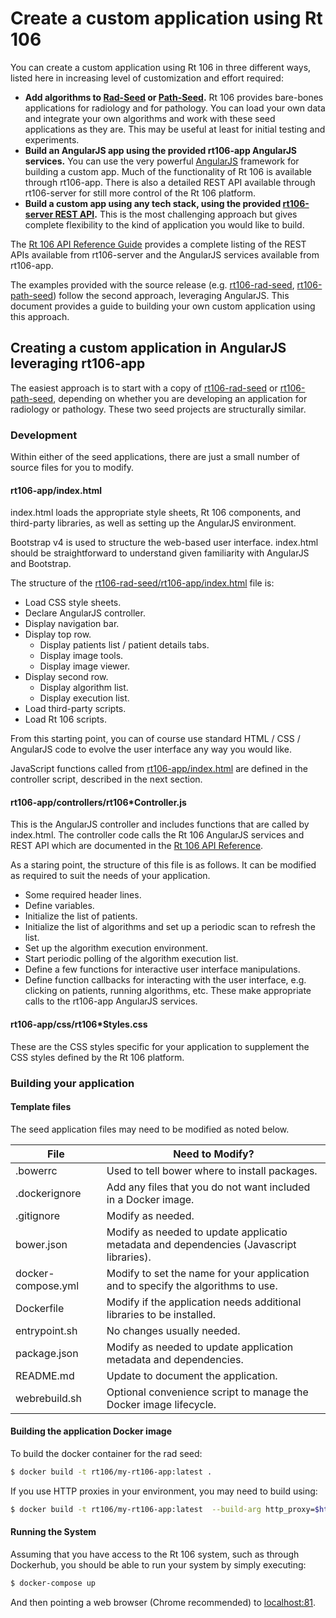 # Create a custom application using Rt 106

You can create a custom application using Rt 106 in three different ways, listed here in increasing level of customization and effort required:
* __Add algorithms to [Rad-Seed](https://github.com/rt106/rt106-rad-seed) or [Path-Seed](https://github.com/rt106/rt106-path-seed).__  Rt 106 provides bare-bones applications for radiology and for pathology.  You can load your own data and integrate your own algorithms and work with these seed applications as they are.  This may be useful at least for initial testing and experiments.  
* __Build an AngularJS app using the provided rt106-app AngularJS services.__  You can use the very powerful [AngularJS](https://angularjs.org/) framework for building a custom app.  Much of the functionality of Rt 106 is available through rt106-app.  There is also a detailed REST API available through rt106-server for still more control of the Rt 106 platform.
* __Build a custom app using any tech stack, using the provided [rt106-server REST API](REFERENCE.md).__  This is the most challenging approach but gives complete flexibility to the kind of application you would like to build.

The [Rt 106 API Reference Guide](REFERENCE.md) provides a complete listing of the REST APIs available from rt106-server and the AngularJS services available from rt106-app.

The examples provided with the source release (e.g. [rt106-rad-seed](https://github.com/rt106/rt106-rad-seed), [rt106-path-seed](https://github.com/rt106/rt106-path-seed)) follow the second approach, leveraging AngularJS.  This document provides a guide to building your own custom application using this approach.


## Creating a custom application in AngularJS leveraging rt106-app

The easiest approach is to start with a copy of [rt106-rad-seed](https://github.com/rt106/rt106-rad-seed) or [rt106-path-seed](https://github.com/rt106/rt106-path-seed), depending on whether you are developing an application for radiology or pathology.  These two seed projects are structurally similar.

### Development
Within either of the seed applications, there are just a small number of source files for you to modify.

#### rt106-app/index.html

index.html loads the appropriate style sheets, Rt 106 components, and third-party libraries, as well as setting up the AngularJS environment.

Bootstrap v4 is used to structure the web-based user interface.  index.html should be straightforward to understand given familiarity with AngularJS and Bootstrap.

The structure of the [rt106-rad-seed/rt106-app/index.html](https://github.com/rt106/rt106-rad-seed/blob/master/rt106-app/index.html) file is:
* Load CSS style sheets.
* Declare AngularJS controller.
* Display navigation bar.
* Display top row.
  * Display patients list / patient details tabs.
  * Display image tools.
  * Display image viewer.
* Display second row.
  * Display algorithm list.
  * Display execution list.
* Load third-party scripts.
* Load Rt 106 scripts.

From this starting point, you can of course use standard HTML / CSS / AngularJS code to evolve the user interface any way you would like.

JavaScript functions called from [rt106-app/index.html](https://github.com/rt106/rt106-rad-seed/blob/master/rt106-app/index.html)  are defined in the controller script, described in the next section.

#### rt106-app/controllers/rt106*Controller.js

This is the AngularJS controller and includes functions that are called by index.html.  The controller code calls the Rt 106 AngularJS services and REST API which are documented in the [Rt 106 API Reference](REFERENCE.md).

As a staring point, the structure of this file is as follows.  It can be modified as required to suit the needs of your application.
* Some required header lines.
* Define variables.
* Initialize the list of patients.
* Initialize the list of algorithms and set up a periodic scan to refresh the list.
* Set up the algorithm execution environment.
* Start periodic polling of the algorithm execution list.
* Define a few functions for interactive user interface manipulations.
* Define function callbacks for interacting with the user interface, e.g. clicking on patients, running algorithms, etc.  These make appropriate calls to the rt106-app AngularJS services.

#### rt106-app/css/rt106*Styles.css

These are the CSS styles specific for your application to supplement the CSS styles defined by the Rt 106 platform.

### Building your application

#### Template files
The seed application files may need to be modified as noted below.

|File|Need to Modify?|
|----|---------------|
|.bowerrc|Used to tell bower where to install packages.|
|.dockerignore|Add any files that you do not want included in a Docker image.|
|.gitignore|Modify as needed.|
|bower.json|Modify as needed to update applicatio  metadata and dependencies (Javascript libraries).|
|docker-compose.yml|Modify to set the name for your application and to specify the algorithms to use.|
|Dockerfile|Modify if the application needs additional libraries to be installed.|
|entrypoint.sh|No changes usually needed.|
|package.json|Modify as needed to update application metadata and dependencies.|
|README.md|Update to document the application.|
|webrebuild.sh|Optional convenience script to manage the Docker image lifecycle.|

#### Building the application Docker image

To build the docker container for the rad seed:
```bash
$ docker build -t rt106/my-rt106-app:latest .
```
If you use HTTP proxies in your environment, you may need to build using:
```bash
$ docker build -t rt106/my-rt106-app:latest  --build-arg http_proxy=$http_proxy --build-arg https_proxy=$https_proxy  --build-arg no_proxy=$no_proxy .
```

#### Running the System

Assuming that you have access to the Rt 106 system, such as through Dockerhub, you should be able to run your system by simply executing:
```bash
$ docker-compose up
```
And then pointing a web browser (Chrome recommended) to [localhost:81](http://localhost:81).
